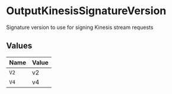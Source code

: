 # OutputKinesisSignatureVersion

Signature version to use for signing Kinesis stream requests


## Values

| Name  | Value |
| ----- | ----- |
| `V2`  | v2    |
| `V4`  | v4    |